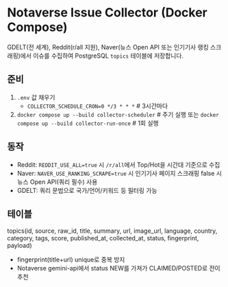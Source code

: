 # Notaverse Issue Collector (Docker Compose)

GDELT(전 세계), Reddit(r/all 지원), Naver(뉴스 Open API 또는 인기기사 랭킹 스크래핑)에서
이슈를 수집하여 PostgreSQL `topics` 테이블에 저장합니다.

## 준비
1) `.env` 값 채우기
   - `COLLECTOR_SCHEDULE_CRON=0 */3 * * *`  # 3시간마다
2) `docker compose up --build collector-scheduler`  # 주기 실행
   또는
   `docker compose up --build collector-run-once`   # 1회 실행

## 동작
- Reddit: `REDDIT_USE_ALL=true` 시 `/r/all`에서 Top/Hot을 시간대 기준으로 수집
- Naver: `NAVER_USE_RANKING_SCRAPE=true` 시 인기기사 페이지 스크래핑
         false 시 뉴스 Open API(쿼리 필수) 사용
- GDELT: 쿼리 문법으로 국가/언어/키워드 등 필터링 가능

## 테이블
topics(id, source, raw_id, title, summary, url, image_url, language, country, category,
       tags, score, published_at, collected_at, status, fingerprint, payload)

- fingerprint(title+url) unique로 중복 방지
- Notaverse gemini-api에서 status NEW를 가져가 CLAIMED/POSTED로 전이 추천
